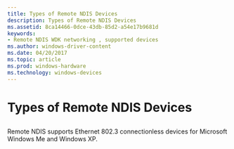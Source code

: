 ```yaml
---
title: Types of Remote NDIS Devices
description: Types of Remote NDIS Devices
ms.assetid: 8ca14466-0dce-43db-85d2-a54e17b9681d
keywords:
- Remote NDIS WDK networking , supported devices
ms.author: windows-driver-content
ms.date: 04/20/2017
ms.topic: article
ms.prod: windows-hardware
ms.technology: windows-devices
---
```


# Types of Remote NDIS Devices


## <a href="" id="ddk-types-of-remote-ndis-devices-ng"></a>


Remote NDIS supports Ethernet 802.3 connectionless devices for Microsoft Windows Me and Windows XP.

 

 





